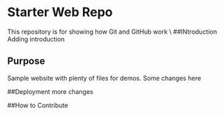 # Starter Web Repo

This repository is for showing how Git and GitHub work
\\
##INtroduction 
Adding introduction

## Purpose

Sample website with plenty of files for demos. Some changes here

##Deployment
more changes

##How to Contribute
